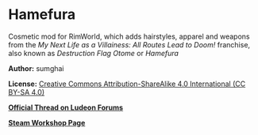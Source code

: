 # Hamefura
Cosmetic mod for RimWorld, which adds hairstyles, apparel and weapons from the _My Next Life as a Villainess: All Routes Lead to Doom!_ franchise, also known as _Destruction Flag Otome_ or _Hamefura_

**Author:** sumghai

**License:** [Creative Commons Attribution-ShareAlike 4.0 International (CC BY-SA 4.0)](http://www.creativecommons.org/licenses/by-sa/4.0/)

[**Official Thread on Ludeon Forums**](https://ludeon.com/forums/index.php?topic=53549.0)

[**Steam Workshop Page**](https://steamcommunity.com/sharedfiles/filedetails/?id=2317290564)
